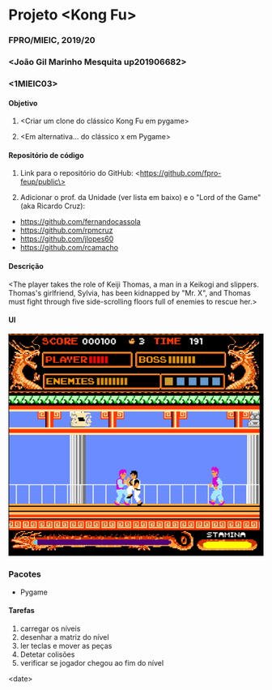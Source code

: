 # Projeto \<Kong Fu\>
### FPRO/MIEIC, 2019/20
### \<João Gil Marinho Mesquita up201906682\>
### \<1MIEIC03\> 

#### Objetivo

1. \<Criar um clone do clássico Kong Fu em pygame\>

2. \<Em alternativa... do clássico x em Pygame\>

#### Repositório de código

1) Link para o repositório do GitHub: \<https://github.com/fpro-feup/public\>

2) Adicionar o prof. da Unidade (ver lista em baixo) e o "Lord of the Game" (aka Ricardo Cruz):

- https://github.com/fernandocassola
- https://github.com/rpmcruz
- https://github.com/jlopes60
- https://github.com/rcamacho

#### Descrição

\<The player takes the role of Keiji Thomas, a man in a Keikogi and slippers. Thomas's girlfriend, Sylvia, has been kidnapped by "Mr. X", and Thomas must fight through five side-scrolling floors full of enemies to rescue her.\>

#### UI

![UI](https://github.com/monkin77/Kongfu/blob/master/UI.png)

### Pacotes

- Pygame

#### Tarefas

1. carregar os níveis
2. desenhar a matriz do nível
3. ler teclas e mover as peças
4. Detetar colisões
5. verificar se jogador chegou ao fim do nível

\<date\>
